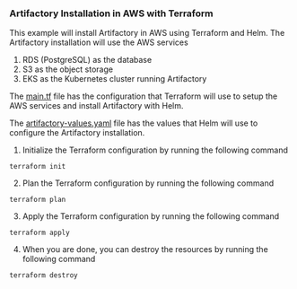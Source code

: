 ### Artifactory Installation in AWS with Terraform
This example will install Artifactory in AWS using Terraform and Helm. The Artifactory installation will use the AWS services
1. RDS (PostgreSQL) as the database
2. S3 as the object storage
3. EKS as the Kubernetes cluster running Artifactory

The [main.tf](main.tf) file has the configuration that Terraform will use to setup the AWS services and install Artifactory with Helm.

The [artifactory-values.yaml](artifactory-values.yaml) file has the values that Helm will use to configure the Artifactory installation.

1. Initialize the Terraform configuration by running the following command
```shell
terraform init
```

2. Plan the Terraform configuration by running the following command
```shell
terraform plan
```

3. Apply the Terraform configuration by running the following command
```shell
terraform apply
```

4. When you are done, you can destroy the resources by running the following command
```shell
terraform destroy
```
